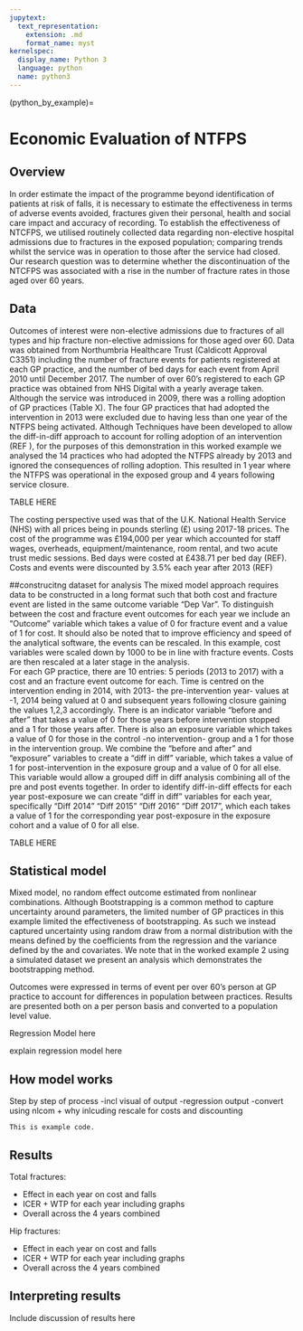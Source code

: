 ```yaml
---
jupytext:
  text_representation:
    extension: .md
    format_name: myst
kernelspec:
  display_name: Python 3
  language: python
  name: python3
---
```


(python_by_example)=

# Economic Evaluation of NTFPS

## Overview

In order estimate the impact of the programme beyond identification of patients at risk of falls, it is necessary to estimate the effectiveness in terms of adverse events avoided, fractures given their personal, health and social care impact and accuracy of recording.  To establish the effectiveness of NTCFPS, we utilised routinely collected data regarding non-elective hospital admissions due to fractures in the exposed population; comparing trends whilst the service was in operation to those after the service had closed. Our research question was to determine whether the discontinuation of the NTCFPS was associated with a rise in the number of fracture rates in those aged over 60 years. 

## Data 

Outcomes of interest were non-elective admissions due to fractures of all types and hip fracture non-elective admissions for those aged over 60. Data was obtained from Northumbria Healthcare Trust (Caldicott Approval C3351) including the number of fracture events for patients registered at each GP practice, and the number of bed days for each event from April 2010 until December 2017. The number of over 60’s registered to each GP practice was obtained from NHS Digital with a yearly average taken. 
Although the service was introduced in 2009, there was a rolling adoption of GP practices (Table X). The four GP practices that had adopted the intervention in 2013 were excluded due to having less than one year of the NTFPS being activated. Although Techniques have been developed to allow the diff-in-diff approach to account for rolling adoption of an intervention (REF  ), for the purposes of this demonstration in this worked example we analysed the 14 practices who had adopted the NTFPS already by 2013 and ignored the consequences of rolling adoption. This resulted in 1 year where the NTFPS was operational in the exposed group and 4 years following service closure. 

TABLE HERE

The costing perspective used was that of the U.K. National Health Service (NHS) with all prices being in pounds sterling (£) using 2017-18 prices.  The cost of the programme was £194,000 per year which accounted for staff wages, overheads, equipment/maintenance, room rental, and two acute trust medic sessions. Bed days were costed at £438.71 per bed day (REF). Costs and events were discounted by 3.5% each year after 2013 (REF)

##construcitng dataset for analysis
The mixed model approach requires data to be constructed in a long format such that both cost and fracture event are listed in the same outcome variable “Dep Var”. To distinguish between the cost and fracture event outcomes for each year we include an “Outcome” variable which takes a value of 0 for fracture event and a value of 1 for cost. It should also be noted that to improve efficiency and speed of the analytical software, the events can be rescaled. In this example, cost variables were scaled down by 1000 to be in line with fracture events. Costs are then rescaled at a later stage in the analysis.  
For each GP practice, there are 10 entries: 5 periods (2013 to 2017) with a cost and an fracture event outcome for each. Time is centred on the intervention ending in 2014, with 2013- the pre-intervention year- values at -1, 2014 being valued at 0 and subsequent years following closure gaining the values 1,2,3 accordingly. There is an indicator variable “before and after” that takes a value of 0 for those years before intervention stopped and a 1 for those years after. There is also an exposure variable which takes a value of 0 for those in the control -no intervention- group and a 1 for those in the intervention group. We combine the “before and after” and “exposure” variables to create a “diff in diff” variable, which takes a value of 1 for post-intervention in the exposure group and a value of 0 for all else.  This variable would allow a grouped diff in diff analysis combining all of the pre and post events together. In order to identify diff-in-diff effects for each year post-exposure we can create “diff in diff” variables for each year, specifically “Diff 2014” “Diff 2015” “Diff 2016” “Diff 2017”, which each takes a value of 1 for the corresponding year post-exposure in the exposure cohort and a value of 0 for all else. 

TABLE HERE

## Statistical model 

Mixed model, no random effect outcome estimated from nonlinear combinations. Although Bootstrapping is a common method to capture uncertainty around parameters, the limited number of GP practices in this example limited the effectiveness of bootstrapping. As such we instead captured uncertainty using random draw from a normal distribution with the means defined by the coefficients from the regression and the variance defined by the and covariates. We note that in the worked example 2 using a simulated dataset we present an analysis which demonstrates the bootstrapping method. 

Outcomes were expressed in terms of event per over 60’s person at GP practice to account for differences in population between practices. Results are presented both on a per person basis and converted to a population level value. 

Regression Model here

explain regression model here

## How model works

Step by step of process -incl visual of output
 -regression output
 -convert using nlcom + why inlcuding rescale for costs and discounting

```{code-cell} ipython3
This is example code.
```

 ## Results
Total fractures:
- Effect in each year on cost and falls
- ICER + WTP for each year including graphs
- Overall across the 4 years combined

Hip fractures:
- Effect in each year on cost and falls
- ICER + WTP for each year including graphs
- Overall across the 4 years combined

## Interpreting results

Include discussion of results here


